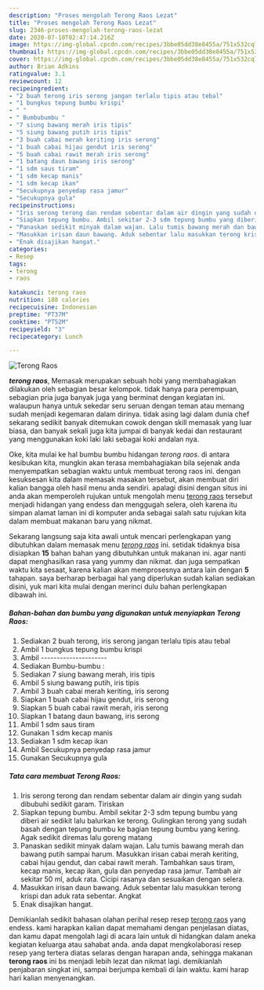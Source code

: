```yaml
---
description: "Proses mengolah Terong Raos Lezat"
title: "Proses mengolah Terong Raos Lezat"
slug: 2346-proses-mengolah-terong-raos-lezat
date: 2020-07-10T02:47:14.216Z
image: https://img-global.cpcdn.com/recipes/3bbe05dd38e8455a/751x532cq70/terong-raos-foto-resep-utama.jpg
thumbnail: https://img-global.cpcdn.com/recipes/3bbe05dd38e8455a/751x532cq70/terong-raos-foto-resep-utama.jpg
cover: https://img-global.cpcdn.com/recipes/3bbe05dd38e8455a/751x532cq70/terong-raos-foto-resep-utama.jpg
author: Brian Adkins
ratingvalue: 3.1
reviewcount: 12
recipeingredient:
- "2 buah terong iris serong jangan terlalu tipis atau tebal"
- "1 bungkus tepung bumbu krispi"
- " "
- " Bumbubumbu "
- "7 siung bawang merah iris tipis"
- "5 siung bawang putih iris tipis"
- "3 buah cabai merah keriting iris serong"
- "1 buah cabai hijau gendut iris serong"
- "5 buah cabai rawit merah iris serong"
- "1 batang daun bawang iris serong"
- "1 sdm saus tiram"
- "1 sdm kecap manis"
- "1 sdm kecap ikan"
- "Secukupnya penyedap rasa jamur"
- "Secukupnya gula"
recipeinstructions:
- "Iris serong terong dan rendam sebentar dalam air dingin yang sudah dibubuhi sedikit garam. Tiriskan"
- "Siapkan tepung bumbu. Ambil sekitar 2-3 sdm tepung bumbu yang diberi air sedikit lalu balurkan ke terong. Gulingkan terong yang sudah basah dengan tepung bumbu ke bagian tepung bumbu yang kering. Agak sedikit diremas lalu goreng matang"
- "Panaskan sedikit minyak dalam wajan. Lalu tumis bawang merah dan bawang putih sampai harum. Masukkan irisan cabai merah keriting, cabai hijau gendut, dan cabai rawit merah. Tambahkan saus tiram, kecap manis, kecap ikan, gula dan penyedap rasa jamur. Tambah air sekitar 50 ml, aduk rata. Cicipi rasanya dan sesuaikan dengan selera."
- "Masukkan irisan daun bawang. Aduk sebentar lalu masukkan terong krispi dan aduk rata sebentar. Angkat"
- "Enak disajikan hangat."
categories:
- Resep
tags:
- terong
- raos

katakunci: terong raos 
nutrition: 188 calories
recipecuisine: Indonesian
preptime: "PT37M"
cooktime: "PT52M"
recipeyield: "3"
recipecategory: Lunch

---
```



![Terong Raos](https://img-global.cpcdn.com/recipes/3bbe05dd38e8455a/751x532cq70/terong-raos-foto-resep-utama.jpg)

<b><i>terong raos</i></b>, Memasak merupakan sebuah hobi yang membahagiakan dilakukan oleh sebagian besar kelompok. tidak hanya para perempuan, sebagian pria juga banyak juga yang berminat dengan kegiatan ini. walaupun hanya untuk sekedar seru seruan dengan teman atau memang sudah menjadi kegemaran dalam dirinya. tidak asing lagi dalam dunia chef sekarang sedikit banyak ditemukan cowok dengan skill memasak yang luar biasa, dan banyak sekali juga kita jumpai di banyak kedai dan restaurant yang menggunakan koki laki laki sebagai koki andalan nya.



Oke, kita mulai ke hal bumbu bumbu hidangan <i>terong raos</i>. di antara kesibukan kita, mungkin akan terasa membahagiakan bila sejenak anda menyempatkan sebagian waktu untuk membuat terong raos ini. dengan kesuksesan kita dalam memasak masakan tersebut, akan membuat diri kalian bangga oleh hasil menu anda sendiri. apalagi disini dengan situs ini anda akan memperoleh rujukan untuk mengolah menu <u>terong raos</u> tersebut menjadi hidangan yang endess dan menggugah selera, oleh karena itu simpan alamat laman ini di komputer anda sebagai salah satu rujukan kita dalam membuat makanan baru yang nikmat.


Sekarang langsung saja kita awali untuk mencari perlengkapan yang dibutuhkan dalam memasak menu <u><i>terong raos</i></u> ini. setidak tidaknya bisa disiapkan <b>15</b> bahan bahan yang dibutuhkan untuk makanan ini. agar nanti dapat menghasilkan rasa yang yummy dan nikmat. dan juga sempatkan waktu kita sesaat, karena kalian akan memprosesnya antara lain dengan <b>5</b> tahapan. saya berharap berbagai hal yang diperlukan sudah kalian sediakan disini, yuk mari kita mulai dengan merinci dulu bahan perlengkapan dibawah ini.

<!--inarticleads1-->

##### Bahan-bahan dan bumbu yang digunakan untuk menyiapkan Terong Raos:

1. Sediakan 2 buah terong, iris serong jangan terlalu tipis atau tebal
1. Ambil 1 bungkus tepung bumbu krispi
1. Ambil  ---------------------
1. Sediakan  Bumbu-bumbu :
1. Sediakan 7 siung bawang merah, iris tipis
1. Ambil 5 siung bawang putih, iris tipis
1. Ambil 3 buah cabai merah keriting, iris serong
1. Siapkan 1 buah cabai hijau gendut, iris serong
1. Siapkan 5 buah cabai rawit merah, iris serong
1. Siapkan 1 batang daun bawang, iris serong
1. Ambil 1 sdm saus tiram
1. Gunakan 1 sdm kecap manis
1. Sediakan 1 sdm kecap ikan
1. Ambil Secukupnya penyedap rasa jamur
1. Gunakan Secukupnya gula




<!--inarticleads2-->

##### Tata cara membuat Terong Raos:

1. Iris serong terong dan rendam sebentar dalam air dingin yang sudah dibubuhi sedikit garam. Tiriskan
1. Siapkan tepung bumbu. Ambil sekitar 2-3 sdm tepung bumbu yang diberi air sedikit lalu balurkan ke terong. Gulingkan terong yang sudah basah dengan tepung bumbu ke bagian tepung bumbu yang kering. Agak sedikit diremas lalu goreng matang
1. Panaskan sedikit minyak dalam wajan. Lalu tumis bawang merah dan bawang putih sampai harum. Masukkan irisan cabai merah keriting, cabai hijau gendut, dan cabai rawit merah. Tambahkan saus tiram, kecap manis, kecap ikan, gula dan penyedap rasa jamur. Tambah air sekitar 50 ml, aduk rata. Cicipi rasanya dan sesuaikan dengan selera.
1. Masukkan irisan daun bawang. Aduk sebentar lalu masukkan terong krispi dan aduk rata sebentar. Angkat
1. Enak disajikan hangat.




Demikianlah sedikit bahasan olahan perihal resep resep <u>terong raos</u> yang endess. kami harapkan kalian dapat memahami dengan penjelasan diatas, dan kamu dapat mengolah lagi di acara lain untuk di hidangkan dalam aneka kegiatan keluarga atau sahabat anda. anda dapat mengkolaborasi resep resep yang tertera diatas selaras dengan harapan anda, sehingga makanan <b>terong raos</b> ini bs menjadi lebih lezat dan nikmat lagi. demikianlah penjabaran singkat ini, sampai berjumpa kembali di lain waktu. kami harap hari kalian menyenangkan.
